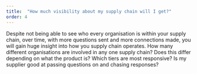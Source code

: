 ```yaml
---
title:  "How much visibility about my supply chain will I get?"
order: 4
---
```

Despite not being able to see who every organisation is within your supply chain, over time, with more questions sent and more connections made, you will gain huge insight into how you supply chain operates. How many different organisations are involved in any one supply chain? Does this differ depending on what the product is? Which tiers are most responsive? Is my supplier good at passing questions on and chasing responses? 
